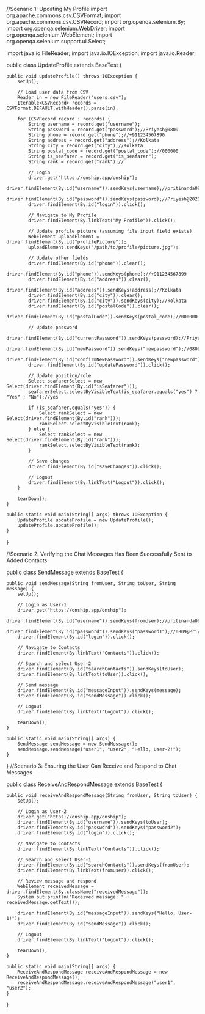 //Scenario 1: Updating My Profile
import org.apache.commons.csv.CSVFormat;
import org.apache.commons.csv.CSVRecord;
import org.openqa.selenium.By;
import org.openqa.selenium.WebDriver;
import org.openqa.selenium.WebElement;
import org.openqa.selenium.support.ui.Select;

import java.io.FileReader;
import java.io.IOException;
import java.io.Reader;

public class UpdateProfile extends BaseTest {

    public void updateProfile() throws IOException {
        setUp();
        
        // Load user data from CSV
        Reader in = new FileReader("users.csv");
        Iterable<CSVRecord> records = CSVFormat.DEFAULT.withHeader().parse(in);

        for (CSVRecord record : records) {
            String username = record.get("username");
            String password = record.get("password");//Priyesh@0809
            String phone = record.get("phone");//+911234567890
            String address = record.get("address");//Kolkata
            String city = record.get("city");//Kolkata
            String postal_code = record.get("postal_code");//000000
            String is_seafarer = record.get("is_seafarer");
            String rank = record.get("rank");//

            // Login
            driver.get("https://onship.app/onship");
            driver.findElement(By.id("username")).sendKeys(username);//pritinanda0904@gmail.com
            driver.findElement(By.id("password")).sendKeys(password);//Priyesh@2020
            driver.findElement(By.id("login")).click();

            // Navigate to My Profile
            driver.findElement(By.linkText("My Profile")).click();

            // Update profile picture (assuming file input field exists)
            WebElement uploadElement = driver.findElement(By.id("profilePicture"));
            uploadElement.sendKeys("/path/to/profile/picture.jpg");

            // Update other fields
            driver.findElement(By.id("phone")).clear();
            driver.findElement(By.id("phone")).sendKeys(phone);//+911234567899
            driver.findElement(By.id("address")).clear();
            driver.findElement(By.id("address")).sendKeys(address);//Kolkata
            driver.findElement(By.id("city")).clear();
            driver.findElement(By.id("city")).sendKeys(city);//kolkata
            driver.findElement(By.id("postalCode")).clear();
            driver.findElement(By.id("postalCode")).sendKeys(postal_code);//000000

            // Update password
            driver.findElement(By.id("currentPassword")).sendKeys(password);//Priyesh@2020
            driver.findElement(By.id("newPassword")).sendKeys("newpassword");//0809@Priyesh
            driver.findElement(By.id("confirmNewPassword")).sendKeys("newpassword");//0809@Priyesh
            driver.findElement(By.id("updatePassword")).click();

            // Update position/role
            Select seafarerSelect = new Select(driver.findElement(By.id("isSeafarer")));
            seafarerSelect.selectByVisibleText(is_seafarer.equals("yes") ? "Yes" : "No");//yes

            if (is_seafarer.equals("yes")) {
                Select rankSelect = new Select(driver.findElement(By.id("rank")));
                rankSelect.selectByVisibleText(rank);
            } else {
                Select rankSelect = new Select(driver.findElement(By.id("rank")));
                rankSelect.selectByVisibleText(rank);
            }

            // Save changes
            driver.findElement(By.id("saveChanges")).click();

            // Logout
            driver.findElement(By.linkText("Logout")).click();
        }

        tearDown();
    }

    public static void main(String[] args) throws IOException {
        UpdateProfile updateProfile = new UpdateProfile();
        updateProfile.updateProfile();
    }
}

//Scenario 2: Verifying the Chat Messages Has Been Successfully Sent to Added Contacts

public class SendMessage extends BaseTest {

    public void sendMessage(String fromUser, String toUser, String message) {
        setUp();
        
        // Login as User-1
        driver.get("https://onship.app/onship");
        driver.findElement(By.id("username")).sendKeys(fromUser);//pritinanda0904@gmail.com
        driver.findElement(By.id("password")).sendKeys("password1");//0809@Priyesh
        driver.findElement(By.id("login")).click();

        // Navigate to Contacts
        driver.findElement(By.linkText("Contacts")).click();

        // Search and select User-2
        driver.findElement(By.id("searchContacts")).sendKeys(toUser);
        driver.findElement(By.linkText(toUser)).click();

        // Send message
        driver.findElement(By.id("messageInput")).sendKeys(message);
        driver.findElement(By.id("sendMessage")).click();

        // Logout
        driver.findElement(By.linkText("Logout")).click();

        tearDown();
    }

    public static void main(String[] args) {
        SendMessage sendMessage = new SendMessage();
        sendMessage.sendMessage("user1", "user2", "Hello, User-2!");
    }
}
//Scenario 3: Ensuring the User Can Receive and Respond to Chat Messages

public class ReceiveAndRespondMessage extends BaseTest {

    public void receiveAndRespondMessage(String fromUser, String toUser) {
        setUp();
        
        // Login as User-2
        driver.get("https://onship.app/onship");
        driver.findElement(By.id("username")).sendKeys(toUser);
        driver.findElement(By.id("password")).sendKeys("password2");
        driver.findElement(By.id("login")).click();

        // Navigate to Contacts
        driver.findElement(By.linkText("Contacts")).click();

        // Search and select User-1
        driver.findElement(By.id("searchContacts")).sendKeys(fromUser);
        driver.findElement(By.linkText(fromUser)).click();

        // Review message and respond
        WebElement receivedMessage = driver.findElement(By.className("receivedMessage"));
        System.out.println("Received message: " + receivedMessage.getText());

        driver.findElement(By.id("messageInput")).sendKeys("Hello, User-1!");
        driver.findElement(By.id("sendMessage")).click();

        // Logout
        driver.findElement(By.linkText("Logout")).click();

        tearDown();
    }

    public static void main(String[] args) {
        ReceiveAndRespondMessage receiveAndRespondMessage = new ReceiveAndRespondMessage();
        receiveAndRespondMessage.receiveAndRespondMessage("user1", "user2");
    }
}

